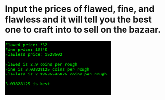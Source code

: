 # Input the prices of flawed, fine, and flawless and it will tell you the best one to craft into to sell on the bazaar.

![alt-text](https://raw.githubusercontent.com/bomb123xd/gemstone-calc/main/example.png)
